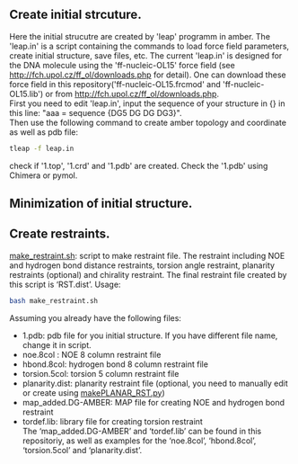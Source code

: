 ## Create initial strcuture. 
Here the initial strucutre are created by 'leap' programm in amber. The 'leap.in' is a script containing the commands to load force field parameters, create initial structure, save files, etc. The current 'leap.in' is designed for the DNA molecule using the 'ff-nucleic-OL15' force field (see http://fch.upol.cz/ff_ol/downloads.php for detail). One can download these force field in this repository('ff-nucleic-OL15.frcmod' and 'ff-nucleic-OL15.lib') or from  http://fch.upol.cz/ff_ol/downloads.php.    
First you need to edit 'leap.in', input the sequence of your structure in {} in this line: "aaa = sequence {DG5 DG DG DG3}".    
Then use the following command to create amber topology and coordinate as well as pdb file:    
```bash
tleap -f leap.in
```
check if '1.top', '1.crd' and '1.pdb' are created. Check the '1.pdb' using Chimera or pymol.

## Minimization of initial structure.

## Create restraints.
[make_restraint.sh]( https://github.com/baifan-wang/computational_chemistry_tools/blob/master/NMR_structure_calculation/make_restraint.sh): script to make restraint file. The restraint including NOE and hydrogen bond distance restraints, torsion angle restraint, planarity restraints (optional) and chirality restraint. The final restraint file created by this script is ‘RST.dist’. Usage:    
```bash
bash make_restraint.sh    
```
Assuming you already have the following files:    
* 1.pdb: pdb file for you initial structure. If you have different file name, change it in script.    
* noe.8col : NOE 8 column restraint file     
* hbond.8col: hydrogen bond 8 column restraint file     
* torsion.5col: torsion 5 column restraint file    
* planarity.dist: planarity restraint file (optional, you need to manually edit or create using [makePLANAR_RST.py](https://github.com/baifan-wang/computational_chemistry_tools/tree/master/Amber))    
* map_added.DG-AMBER: MAP file for creating NOE and hydrogen bond restraint    
* tordef.lib: library file for creating torsion restraint    
The ‘map_added.DG-AMBER’ and ‘tordef.lib’ can be found in this repositoriy, as well as examples for the ‘noe.8col’, ‘hbond.8col’, ‘torsion.5col’ and ‘planarity.dist’.    
